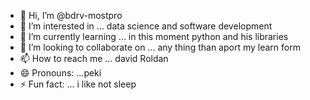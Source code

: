 - 👋 Hi, I’m @bdrv-mostpro
- 👀 I’m interested in ... data science and software development
- 🌱 I’m currently learning ... in this moment python and his libraries
- 💞️ I’m looking to collaborate on ... any thing than aport my learn form
- 📫 How to reach me ... david Roldan 
- 😄 Pronouns: ...peki
- ⚡ Fun fact: ... i like not sleep

<!---
bdrv-mostpro/bdrv-mostpro is a ✨ special ✨ repository because its `README.md` (this file) appears on your GitHub profile.
You can click the Preview link to take a look at your changes.
--->
